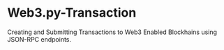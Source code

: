 # Web3.py-Transaction
Creating and Submitting Transactions to Web3 Enabled Blockhains using JSON-RPC endpoints.
